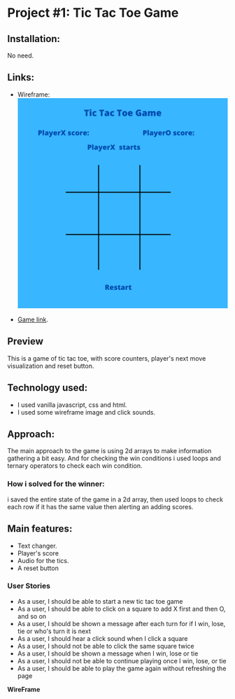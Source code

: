 # Project #1: Tic Tac Toe Game
## Installation: 
No need.

## Links:
- Wireframe:
![](images/frame.png)


- [Game link](https://arcebald.github.io/Tic-Tac-Toe/index.html?).


## Preview

This is a game of tic tac toe, with score counters, player's next move visualization and reset button.

## Technology used:

- I used vanilla javascript, css and html.
- I used some wireframe image and click sounds.


## Approach:
The main approach to the game is using 2d arrays to make information gathering a bit easy.
And for checking the win conditions i used loops and ternary operators to check each win condition.
### How i solved for the winner:
i saved the entire state of the game in a 2d array, then used loops to check each row if it has the same value then alerting an adding scores.

## Main features:
- Text changer.
- Player's score
- Audio for the tics.
- A reset button
### User Stories

- As a user, I should be able to start a new tic tac toe game
- As a user, I should be able to click on a square to add X first and then O, and so on
- As a user, I should be shown a message after each turn for if I win, lose, tie or who's turn it is next
- As a user, I should hear a click sound when I click a square
- As a user, I should not be able to click the same square twice
- As a user, I should be shown a message when I win, lose or tie
- As a user, I should not be able to continue playing once I win, lose, or tie
- As a user, I should be able to play the game again without refreshing the page


**WireFrame**

